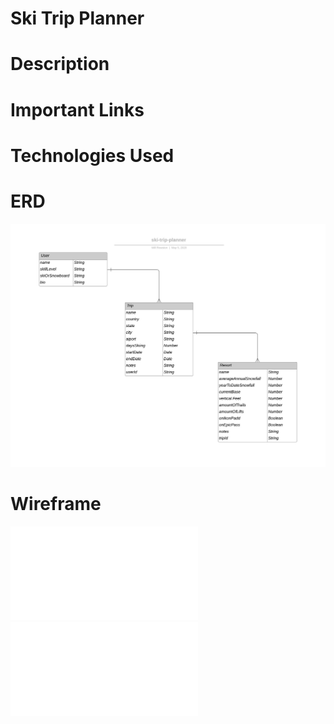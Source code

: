 # Ski Trip Planner

# Description


# Important Links


# Technologies Used

# ERD
![Image description](/public/images/ski-trip-planner.jpeg)

# Wireframe
![Image description](/public/images/ski-trip-planner-wireframe1.pdf)
![Image description](/public/images/ski-trip-planner-wireframe2.pdf)
